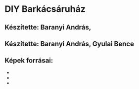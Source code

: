 # DIY Barkácsáruház

## Készítette: Baranyi András, 

## Készítette: Baranyi András, Gyulai Bence

## Képek forrásai:
- 
-
-
